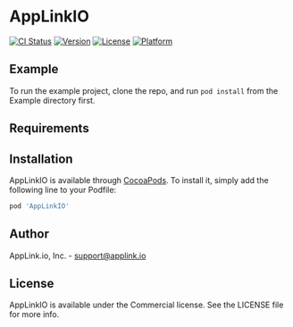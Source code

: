 # AppLinkIO

[![CI Status](http://img.shields.io/travis/ahass0227/AppLinkIO.svg?style=flat)](https://travis-ci.org/ahass0227/AppLinkIO)
[![Version](https://img.shields.io/cocoapods/v/AppLinkIO.svg?style=flat)](http://cocoapods.org/pods/AppLinkIO)
[![License](https://img.shields.io/cocoapods/l/AppLinkIO.svg?style=flat)](http://cocoapods.org/pods/AppLinkIO)
[![Platform](https://img.shields.io/cocoapods/p/AppLinkIO.svg?style=flat)](http://cocoapods.org/pods/AppLinkIO)

## Example

To run the example project, clone the repo, and run `pod install` from the Example directory first.

## Requirements

## Installation

AppLinkIO is available through [CocoaPods](http://cocoapods.org). To install
it, simply add the following line to your Podfile:

```ruby
pod 'AppLinkIO'
```

## Author

AppLink.io, Inc. - support@applink.io

## License

AppLinkIO is available under the Commercial license. See the LICENSE file for more info.
